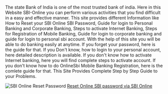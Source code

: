 The state Bank of India is one of the most trusted bank of india. Here in this Website SBI-Online you can perform various activities
that you find difficult in a easy and effective manner. This site provides different Information like How to Reset your SBI Online
SBI Password, Guide for login to Personal Banking and Corporate Banking, Steps to activate Internet Banking, 
Steps for Registration of Mobile Banking, Guide for login to corporate banking and guide for login to personal sbi account. With the
help of this site you will be able to do banking easily at anytime. If you forget your password, here is the guide for that. 
If you Don't know, how to login to your personal account, here detailed description is available. If you don't know how to activate 
Internet banking, here you will find complete steps to activate account. If you don't know how to do OnlineSbi Mobile 
Banking Registration, here is the comlete guide for that. This Site Provides Complete Step by Step Guide to your Problems.

<img src="https://sbionline.help/wp-content/uploads/2016/11/5.png" alt="SBI Online Reset  Password">
<a href="https://sbionline.help/reset-onlinesbi-password-via-sbi-online/">Reset Online SBI password via SBI Online</a>
